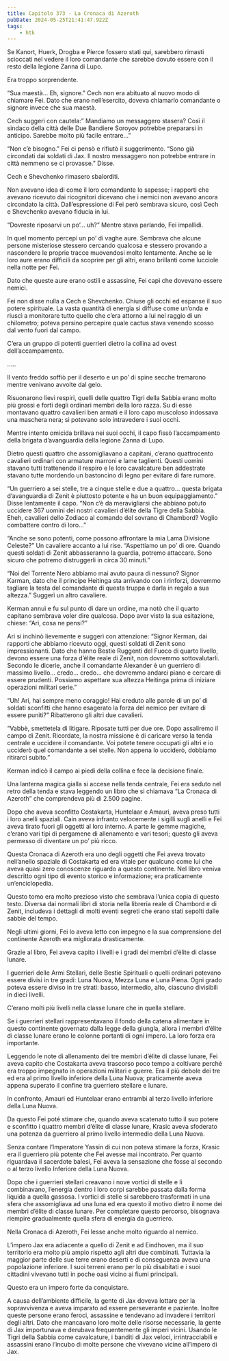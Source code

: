 ```yaml
---
title: Capitolo 373 - La Cronaca di Azeroth
pubDate: 2024-05-25T21:41:47.922Z
tags:
    - htk
---
```


Se Kanort, Huerk, Drogba e Pierce fossero stati qui, sarebbero rimasti scioccati nel vedere il loro comandante che sarebbe dovuto essere con il resto della legione Zanna di Lupo.

Era troppo sorprendente.

“Sua maestà… Eh, signore.” Cech non era abituato al nuovo modo di chiamare Fei. Dato che erano nell’esercito, doveva chiamarlo comandante o signore invece che sua maestà.

Cech suggerì con cautela:” Mandiamo un messaggero stasera? Così il sindaco della città delle Due Bandiere Soroyov potrebbe prepararsi in anticipo. Sarebbe molto più facile entrare…”

“Non c’è bisogno.” Fei ci pensò e rifiutò il suggerimento. “Sono già circondati dai soldati di Jax. Il nostro messaggero non potrebbe entrare in città nemmeno se ci provasse.” Disse.

Cech e Shevchenko rimasero sbalorditi.

Non avevano idea di come il loro comandante lo sapesse; i rapporti che avevano ricevuto dai ricognitori dicevano che i nemici non avevano ancora circondato la città. Dall’espressione di Fei però sembrava sicuro, così Cech e Shevchenko avevano fiducia in lui.

“Dovreste riposarvi un po’... uh?” Mentre stava parlando, Fei impallidì.

In quel momento percepì un po’ di vaghe aure. Sembrava che alcune persone misteriose stessero cercando qualcosa e stessero provando a nascondere le proprie tracce muovendosi molto lentamente. Anche se le loro aure erano difficili da scoprire per gli altri, erano brillanti come lucciole nella notte per Fei.

Dato che queste aure erano ostili e assassine, Fei capì che dovevano essere nemici.

Fei non disse nulla a Cech e Shevchenko. Chiuse gli occhi ed espanse il suo potere spirituale. La vasta quantità di energia si diffuse come un’onda e riuscì a monitorare tutto quello che c’era attorno a lui nel raggio di un chilometro; poteva persino percepire quale cactus stava venendo scosso dal vento fuori dal campo.

C’era un gruppo di potenti guerrieri dietro la collina ad ovest dell’accampamento.

…..

Il vento freddo soffiò per il deserto e un po’ di spine secche tremarono mentre venivano avvolte dal gelo.

Risuonarono lievi respiri, quelli delle quattro Tigri della Sabbia erano molto più grossi e forti degli ordinari membri della loro razza. Su di esse montavano quattro cavalieri ben armati e il loro capo muscoloso indossava una maschera nera; si potevano solo intravedere i suoi occhi.

Mentre intento omicida brillava nei suoi occhi, il capo fissò l’accampamento della brigata d’avanguardia della legione Zanna di Lupo.

Dietro questi quattro che assomigliavano a capitani, c’erano quattrocento cavalieri ordinari con armature marroni e lame taglienti. Questi uomini stavano tutti trattenendo il respiro e le loro cavalcature ben addestrate stavano tutte mordendo un bastoncino di legno per evitare di fare rumore.

“Un guerriero a sei stelle, tre a cinque stelle e due a quattro… questa brigata d’avanguardia di Zenit è piuttosto potente e ha un buon equipaggiamento.” Disse lentamente il capo. “Non c’è da meravigliarsi che abbiano potuto uccidere 367 uomini dei nostri cavalieri d’élite della Tigre della Sabbia. Eheh, cavalieri dello Zodiaco al comando del sovrano di Chambord? Voglio combattere contro di loro…”

“Anche se sono potenti, come possono affrontare la mia Lama Divisione Celeste?” Un cavaliere accanto a lui rise. “Aspettiamo un po’ di ore. Quando questi soldati di Zenit abbasseranno la guardia, potremo attaccare. Sono sicuro che potremo distruggerli in circa 30 minuti.”

“Noi del Torrente Nero abbiamo mai avuto paura di nessuno? Signor Karman, dato che il principe Heitinga sta arrivando con i rinforzi, dovremmo tagliare la testa del comandante di questa truppa e darla in regalo a sua altezza.” Suggerì un altro cavaliere.

Kerman annuì e fu sul punto di dare un ordine, ma notò che il quarto capitano sembrava voler dire qualcosa. Dopo aver visto la sua esitazione, chiese: “Ari, cosa ne pensi?”

Ari si inchinò lievemente e suggerì con attenzione: “Signor Kerman, dai rapporti che abbiamo ricevuto oggi, questi soldati di Zenit sono impressionanti. Dato che hanno Bestie Ruggenti del Fuoco di quarto livello, devono essere una forza d’élite reale di Zenit, non dovremmo sottovalutarli. Secondo le dicerie, anche il comandante Alexander è un guerriero di massimo livello… credo… credo… che dovremmo andarci piano e cercare di essere prudenti. Possiamo aspettare sua altezza Heitinga prima di iniziare operazioni militari serie.”

“Uh! Ari, hai sempre meno coraggio! Hai creduto alle parole di un po’ di soldati sconfitti che hanno esagerato la forza del nemico per evitare di essere puniti?” Ribatterono gli altri due cavalieri.

“Vabbè, smettetela di litigare. Riposate tutti per due ore. Dopo assaliremo il campo di Zenit. Ricordate, la nostra missione è di caricare verso la tenda centrale e uccidere il comandante. Voi potete tenere occupati gli altri e io ucciderò quel comandante a sei stelle. Non appena lo ucciderò, dobbiamo ritirarci subito.”

Kerman indicò il campo ai piedi della collina e fece la decisione finale.

Una lanterna magica gialla si accese nella tenda centrale, Fei era seduto nel retro della tenda e stava leggendo un libro che si chiamava “La Cronaca di Azeroth” che comprendeva più di 2.500 pagine.

Dopo che aveva sconfitto Costakarta, Huntelaar e Amauri, aveva preso tutti i loro anelli spaziali. Cain aveva infranto velocemente i sigilli sugli anelli e Fei aveva tirato fuori gli oggetti al loro interno. A parte le gemme magiche, c’erano vari tipi di pergamene di allenamento e vari tesori; questo gli aveva permesso di diventare un po’ più ricco.

Questa Cronaca di Azeroth era uno degli oggetti che Fei aveva trovato nell’anello spaziale di Costakarta ed era vitale per qualcuno come lui che aveva quasi zero conoscenze riguardo a questo continente. Nel libro veniva descritto ogni tipo di evento storico e informazione; era praticamente un’enciclopedia.

Questo tomo era molto prezioso visto che sembrava l’unica copia di questo testo. Diversa dai normali libri di storia nella libreria reale di Chambord e di Zenit, includeva i dettagli di molti eventi segreti che erano stati sepolti dalle sabbie del tempo.

Negli ultimi giorni, Fei lo aveva letto con impegno e la sua comprensione del continente Azeroth era migliorata drasticamente.

Grazie al libro, Fei aveva capito i livelli e i gradi dei membri d’élite di classe lunare.

I guerrieri delle Armi Stellari, delle Bestie Spirituali o quelli ordinari potevano essere divisi in tre gradi: Luna Nuova, Mezza Luna e Luna Piena. Ogni grado poteva essere diviso in tre strati: basso, intermedio, alto, ciascuno divisibili in dieci livelli.

C’erano molti più livelli nella classe lunare che in quella stellare.

Se i guerrieri stellari rappresentavano il fondo della catena alimentare in questo continente governato dalla legge della giungla, allora i membri d’élite di classe lunare erano le colonne portanti di ogni impero. La loro forza era importante.

Leggendo le note di allenamento dei tre membri d’élite di classe lunare, Fei aveva capito che Costakarta aveva trascorso poco tempo a coltivare perché era troppo impegnato in operazioni militari e guerre. Era il più debole dei tre ed era al primo livello inferiore della Luna Nuova; praticamente aveva appena superato il confine tra guerriero stellare e lunare.

In confronto, Amauri ed Huntelaar erano entrambi al terzo livello inferiore della Luna Nuova.

Da questo Fei poté stimare che, quando aveva scatenato tutto il suo potere e sconfitto i quattro membri d’élite di classe lunare, Krasic aveva sfoderato una potenza da guerriero al primo livello intermedio della Luna Nuova.

Senza contare l’Imperatore Yassin di cui non poteva stimare la forza, Krasic era il guerriero più potente che Fei avesse mai incontrato. Per quanto riguardava il sacerdote balesi, Fei aveva la sensazione che fosse al secondo o al terzo livello Inferiore della Luna Nuova.

Dopo che i guerrieri stellari creavano i nove vortici di stelle e li combinavano, l’energia dentro i loro corpi sarebbe passata dalla forma liquida a quella gassosa. I vortici di stelle si sarebbero trasformati in una sfera che assomigliava ad una luna ed era questo il motivo dietro il nome dei membri d’élite di classe lunare. Per completare questo percorso, bisognava riempire gradualmente quella sfera di energia da guerriero.

Nella Cronaca di Azeroth, Fei lesse anche molto riguardo al nemico.

L’impero Jax era adiacente a quello di Zenit e ad Eindhoven, ma il suo territorio era molto più ampio rispetto agli altri due combinati. Tuttavia la maggior parte delle sue terre erano deserti e di conseguenza aveva una popolazione inferiore. I suoi terreni erano per lo più disabitati e i suoi cittadini vivevano tutti in poche oasi vicino ai fiumi principali.

Questo era un impero forte da conquistare.

A causa dell’ambiente difficile, la gente di Jax doveva lottare per la sopravvivenza e aveva imparato ad essere perseverante e paziente. Inoltre queste persone erano feroci, assassine e tendevano ad invadere i territori degli altri. Dato che mancavano loro molte delle risorse necessarie, la gente di Jax importunava e derubava frequentemente gli imperi vicini. Usando le Tigri della Sabbia come cavalcature, i banditi di Jax veloci, irrintracciabili e assassini erano l’incubo di molte persone che vivevano vicine all’impero di Jax.



